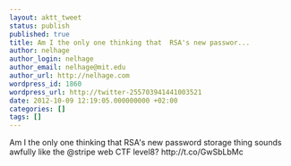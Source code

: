```yaml
---
layout: aktt_tweet
status: publish
published: true
title: Am I the only one thinking that  RSA's new passwor...
author: nelhage
author_login: nelhage
author_email: nelhage@mit.edu
author_url: http://nelhage.com
wordpress_id: 1860
wordpress_url: http://twitter-255703941441003521
date: 2012-10-09 12:19:05.000000000 +02:00
categories: []
tags: []
---
```

Am I the only one thinking that  RSA's new password storage thing sounds awfully like the @stripe web CTF level8? http:&#47;&#47;t.co&#47;GwSbLbMc
